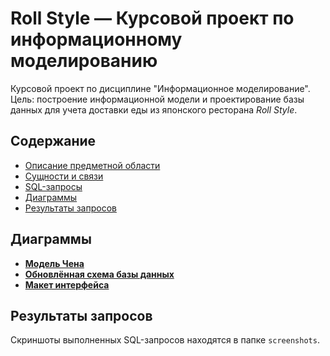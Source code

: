 # Roll Style — Курсовой проект по информационному моделированию

Курсовой проект по дисциплине "Информационное моделирование".  
Цель: построение информационной модели и проектирование базы данных для учета доставки еды из японского ресторана *Roll Style*.

## Содержание
- [Описание предметной области](project-description.md)
- [Сущности и связи](project-description.md#описание-сущностей)
- [SQL-запросы](queries.sql)
- [Диаграммы](#диаграммы)
- [Результаты запросов](#результаты-запросов)

## Диаграммы
- **[Модель Чена](chen-model.png)**
- **[Обновлённая схема базы данных](updated-schema.png)**
- **[Макет интерфейса](interface-mockup.png)**

## Результаты запросов
Скриншоты выполненных SQL-запросов находятся в папке `screenshots`.
